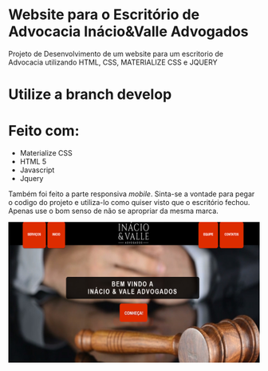 # Website para o Escritório de Advocacia Inácio&Valle Advogados
Projeto de Desenvolvimento de um website para um escritorio de Advocacia utilizando HTML, CSS, MATERIALIZE CSS e JQUERY

# Utilize a branch develop

# Feito com:
- Materialize CSS
- HTML 5
- Javascript
- Jquery

Também foi feito a parte responsiva *mobile*.
Sinta-se a vontade para pegar o codigo do projeto e utiliza-lo como quiser visto que o escritório fechou.
Apenas use o bom senso de não se apropriar da mesma marca.


![img](https://raw.githubusercontent.com/krieegor/inacioevalleadvogados/develop/inaciovalle.png)
